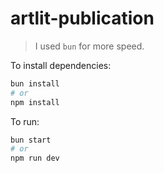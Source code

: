 # artlit-publication

> I used `bun` for more speed.

To install dependencies:

```bash
bun install
# or
npm install
```

To run:

```bash
bun start
# or
npm run dev
```

